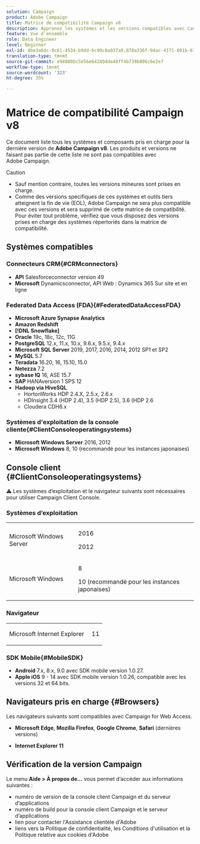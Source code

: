 ```yaml
---
solution: Campaign
product: Adobe Campaign
title: Matrice de compatibilité Campaign v8
description: Apprenez les systèmes et les versions compatibles avec Campaign v8
feature: Vue d’ensemble
role: Data Engineer
level: Beginner
exl-id: 4be3a6dc-0c61-4534-b9dd-6c99c8a037a9,870a336f-94ac-4171-891b-67614feef6ef,bebdd930-c7f6-4629-a489-3c704b33f058,d493e613-eb61-43b1-9c6d-1bd881af0734
translation-type: tm+mt
source-git-commit: e94080bc5e56e642494de48ff4b739b806c6e2e7
workflow-type: tm+mt
source-wordcount: '323'
ht-degree: 35%

---
```


# Matrice de compatibilité Campaign v8

Ce document liste tous les systèmes et composants pris en charge pour la dernière version de **Adobe Campaign v8**. Les produits et versions ne faisant pas partie de cette liste ne sont pas compatibles avec Adobe Campaign.

>[!CAUTION]
>
>* Sauf mention contraire, toutes les versions mineures sont prises en charge.
>* Comme des versions spécifiques de ces systèmes et outils tiers atteignent la fin de vie (EOL), Adobe Campaign ne sera plus compatible avec ces versions et sera supprimé de cette matrice de compatibilité. Pour éviter tout problème, vérifiez que vous disposez des versions prises en charge des systèmes répertoriés dans la matrice de compatibilité.


## Systèmes compatibles

### Connecteurs CRM{#CRMconnectors}

* **API** Salesforceconnector version 49
* **Microsoft** Dynamicsconnector, API Web : Dynamics 365 Sur site et en ligne

### Federated Data Access (FDA){#FederatedDataAccessFDA}

* **Microsoft Azure Synapse Analytics**
* **Amazon Redshift**
* **[!DNL Snowflake]**
* **Oracle** 19c, 18c, 12c, 11G
* **PostgreSQL** 12.x, 11.x, 10.x, 9.6.x, 9.5.x, 9.4.x
* **Microsoft SQL Server** 2019, 2017, 2016, 2014, 2012 SP1 et SP2
* **MySQL** 5.7
* **Teradata** 16.20, 16, 15.10, 15.0
* **Netezza**  7.2
* **sybase IQ** 16, ASE 15.7
* **SAP** HANAversion 1 SPS 12
* **Hadoop via HiveSQL**
   * HortonWorks HDP 2.4.X, 2.5.x, 2.6.x
   * HDInsight 3.4 (HDP 2.4), 3.5 (HDP 2.5), 3.6 (HDP 2.6
   * Cloudera CDH6.x

### Systèmes d&#39;exploitation de la console cliente{#ClientConsoleoperatingsystems}

* **Microsoft Windows Server** 2016, 2012
* **Microsoft Windows** 8, 10 (recommandé pour les instances japonaises)

## Console client {#ClientConsoleoperatingsystems}

:warning: Les systèmes d’exploitation et le navigateur suivants sont nécessaires pour utiliser Campaign Client Console.

### Systèmes d’exploitation

<table>
<tbody>
<tr>
<td>Microsoft Windows Server</td>
<td>
<p>2016</p>
<p>2012</p>
</td>
</tr>
<tr>
<td>Microsoft Windows</td>
<td>
<p>8</p>
<p>10 (recommandé pour les instances japonaises)</p>
</td>
</tr>
</tbody>
</table>

### Navigateur

<table>
<tbody>
<tr>
<td>
<p>Microsoft Internet Explorer </p>
</td>
<td>
<p>11</p>
</td>
</tr>
</tbody>
</table>

### SDK Mobile{#MobileSDK}

* **Android** 7.x, 8.x, 9.0 avec SDK mobile version 1.0.27.
* **Apple iOS** 9 - 14 avec SDK mobile version 1.0.26, compatible avec les versions 32 et 64 bits.

## Navigateurs pris en charge {#Browsers}

Les navigateurs suivants sont compatibles avec Campaign for Web Access.

* **Microsoft Edge**,  **Mozilla Firefox**,  **Google Chrome**,  **Safari**  (dernières versions)

* **Internet Explorer 11**

## Vérification de la version Campaign

Le menu **Aide > À propos de...** vous permet d’accéder aux informations suivantes :

* numéro de version de la console client Campaign et du serveur d’applications
* numéro de build pour la console client Campaign et le serveur d’applications
* lien pour contacter l&#39;Assistance clientèle d&#39;Adobe
* liens vers la Politique de confidentialité, les Conditions d&#39;utilisation et la Politique relative aux cookies d&#39;Adobe

